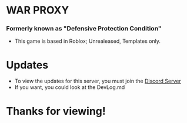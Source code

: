# WAR PROXY
### Formerly known as "Defensive Protection Condition"
- This game is based in Roblox; Unrealeased, Templates only.


# Updates
- To view the updates for this server, you must join the [Discord Server](https://discord.gg/xpzc7MJpvP)
- If you want, you could look at the DevLog.md

# Thanks for viewing!